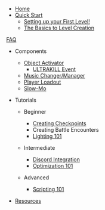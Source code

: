 * [Home](/Home.md)
* [Quick Start](/Quick-Start/Quick-Start.md)
    * [Setting up your First Level!](/Quick-Start/Creating%20Levels.md)
    * [The Basics to Level Creation](/Quick-Start/Creating%20Levels.md)


[FAQ](/FAQ.md)
* Components 
    * [Object Activator](/Components/Object%20Activator.md)
        * [ULTRAKILL Event](/Components/ULTRAKILL%20Event.md)
    * [Music Changer/Manager](/Components/Music%20Manager-Changer.md)
    * [Player Loadout](/Components/Player%20Loadout.md)
    * [Slow-Mo](/Components/Slow-Mo.md)
    
        
* Tutorials
    * Beginner
        * [Creating Checkpoints](/Tutorials/Beginner/Creating%20Checkpoints.md)
        * Creating Battle Encounters
        * [Lighting 101](/Tutorials/Beginner/Lighting%20101.md)

    * Intermediate
        * [Discord Integration](/Tutorials/Intermediate/Discord%20Integration%20Setup.md)
        * [Optimization 101](/Tutorials//Intermediate/Optimization%20101.md)

    * Advanced
        * [Scripting 101](/Tutorials/Advanced/Scripting%20101.md)

* [Resources](/Resources/Resources.md)